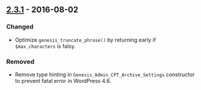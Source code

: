 ## [2.3.1] - 2016-08-02
### Changed
- Optimize `genesis_truncate_phrase()` by returning early if `$max_characters` is falsy.

### Removed
- Remove type hinting in `Genesis_Admin_CPT_Archive_Settings` constructor to prevent fatal error in WordPress 4.6.

[2.3.1]: https://github.com/studiopress/genesis/compare/2.3.0...2.3.1
